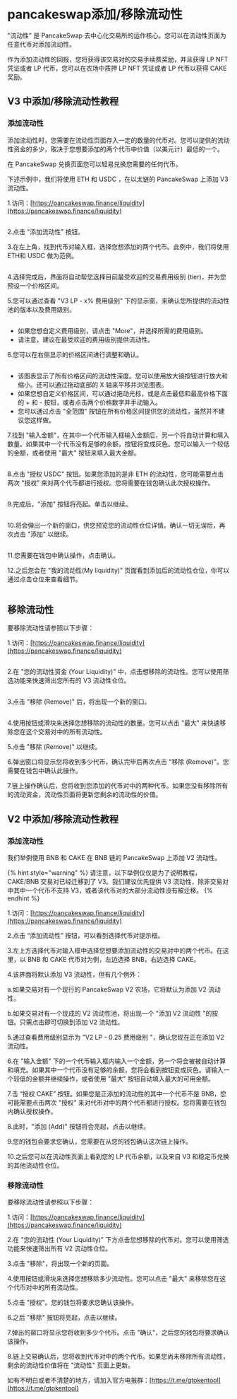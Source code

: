 # pancakeswap添加/移除流动性

"流动性" 是 PancakeSwap 去中心化交易所的运作核心。您可以在流动性页面为任意代币对添加流动性。

作为添加流动性的回报，您将获得该交易对的交易手续费奖励，并且获得 LP NFT 凭证或者 LP 代币，您可以在农场中质押 LP NFT 凭证或者 LP 代币以获得 CAKE 奖励。

## V3 中添加/移除流动性教程

### 添加流动性

添加流动性时，您需要在流动性页面存入一定的数量的代币对。您可以提供的流动性资金的多少，取决于您想要添加的两个代币中价值（以美元计）最低的一个。

在 PancakeSwap 兑换页面您可以轻易兑换您需要的任何代币。

下述示例中，我们将使用 ETH 和 USDC ，在以太链的 PancakeSwap 上添加 V3 流动性。

1.访问：[https://pancakeswap.finance/liquidity](https://pancakeswap.finance/liquidity)

<figure><img src="../.gitbook/assets/1 (9).png" alt=""><figcaption></figcaption></figure>

2.点击 "添加流动性" 按钮。

3.在左上角，找到代币对输入框，选择您想添加的两个代币。此例中，我们将使用 ETH和 USDC 做为范例。

<figure><img src="../.gitbook/assets/2 (6).png" alt=""><figcaption></figcaption></figure>

4.选择完成后，界面将自动帮您选择目前最受欢迎的交易费用级别 (tier)，并为您预设一个价格区间。

5.您可以通过查看 "V3 LP - x% 费用级别" 下的显示窗，来确认您所提供的流动性池的版本以及费用级别。

<figure><img src="../.gitbook/assets/3 (5).png" alt=""><figcaption></figcaption></figure>

* 如果您想自定义费用级别，请点击 "More"，并选择所需的费用级别。
* 请注意，建议在最受欢迎的费用级别提供流动性。

6.您可以在右侧显示的价格区间进行调整和确认。

<figure><img src="../.gitbook/assets/4 (5).png" alt=""><figcaption></figcaption></figure>

* 该图表显示了所有价格区间的流动性深度。您可以使用放大镜按钮进行放大和缩小。还可以通过拖动底部的 X 轴来平移并浏览图表。
* 如果您想自定义价格区间，可以通过拖动光标，或是点击最低和最高价格下面的 + 和 - 按钮，或者点击两个价格数字并手动输入。
* 您可以通过点击 "全范围" 按钮在所有价格区间提供您的流动性，虽然并不建议您这样做。

7.找到 "输入金额"，在其中一个代币输入框输入金额后，另一个将自动计算和填入数量。如果其中一个代币没有足够的余额，按钮将变成灰色。您可以输入一个较低的金额，或者使用 "最大" 按钮来填入最大金额。

<figure><img src="../.gitbook/assets/5 (4).png" alt=""><figcaption></figcaption></figure>

8.点击 "授权 USDC" 按钮。如果您添加的是非 ETH 的流动性，您可能需要点击两次 "授权” 来对两个代币都进行授权。您将需要在钱包确认此次授权操作。

<figure><img src="../.gitbook/assets/6 (4).png" alt=""><figcaption></figcaption></figure>

9.完成后，"添加" 按钮将亮起。单击以继续。

<figure><img src="../.gitbook/assets/7 (2).png" alt=""><figcaption></figcaption></figure>

10.将会弹出一个新的窗口，供您预览您的流动性仓位详情。确认一切无误后，再次点击 "添加" 以继续。

<figure><img src="../.gitbook/assets/8 (1).png" alt=""><figcaption></figcaption></figure>

11.您需要在钱包中确认操作，点击确认。

12.之后您会在 "我的流动性(My liquidity)" 页面看到添加后的流动性仓位，你可以通过点击仓位来查看细节。

<figure><img src="../.gitbook/assets/9 (1).png" alt=""><figcaption></figcaption></figure>

## 移除流动性

要移除流动性请参照以下步骤：

1.访问：[https://pancakeswap.finance/liquidity](https://pancakeswap.finance/liquidity)

<figure><img src="../.gitbook/assets/10.png" alt=""><figcaption></figcaption></figure>

2.在 "您的流动性资金 (Your Liquidity)" 中，点击想移除的流动性。您可以使用筛选功能来快速筛出您所有的 V3 流动性仓位。

<figure><img src="../.gitbook/assets/11 (4).png" alt=""><figcaption></figcaption></figure>

3.点击 "移除 (Remove)" 后，将出现一个新的窗口。

<figure><img src="../.gitbook/assets/12 (1).png" alt=""><figcaption></figcaption></figure>

4.使用按钮或滑块来选择您想移除的流动性的数量。您可以点击 "最大" 来快速移除您在这个交易对中的所有流动性。

5.点击 "移除 (Remove)" 以继续。

6.弹出窗口将显示您将收到多少代币，确认完毕后再次点击 "移除 (Remove)"。您需要在钱包中确认此操作。

7.链上操作确认后，您将收到您添加的代币对中的两种代币。如果您没有移除所有的流动资金，流动性页面将更新您剩余的流动性的价值。

## V2 中添加/移除流动性教程 <a href="#v2-zhong-tian-jia-yi-chu-liu-dong-xing-jiao-cheng" id="v2-zhong-tian-jia-yi-chu-liu-dong-xing-jiao-cheng"></a>

### 添加流动性

我们举例使用 BNB 和 CAKE 在 BNB 链的 PancakeSwap 上添加 V2 流动性。

{% hint style="warning" %}
请注意，以下举例仅仅是为了说明教程，CAKE/BNB 交易对已经迁移到了 V3。我们建议优先提供 V3 流动性，除非交易对中其中一个代币不支持 V3，或者该代币对的大部分流动性没有被迁移。
{% endhint %}

1.访问：[https://pancakeswap.finance/liquidity](https://pancakeswap.finance/liquidity)

2.点击 “添加流动性” 按钮，可以看到选择代币对提示框。

3.左上方选择代币对输入框中选择您想要添加流动性的交易对中的两个代币。在这里，以 BNB 和 CAKE 代币对为例，左边选择 BNB，右边选择 CAKE。

4.该界面将默认添加 V3 流动性，但有几个例外：

a.如果交易对有一个现行的 PancakeSwap V2 农场，它将默认为添加 V2 流动性。

b.如果交易对有一个现成的 V2 流动性池，将出现一个 "添加 V2 流动性 "的按钮。只需点击即可切换到添加 V2 流动性。

5.通过查看费用级别显示为 "V2 LP - 0.25 费用级别 "，确认您现在正在添加 V2 流动性。

6.在 "输入金额" 下的一个代币输入框内输入一个金额，另一个将会被被自动计算和填充。如果其中一个代币没有足够的余额，您将会看到按钮变成灰色。请输入一个较低的金额并继续操作，或者使用 "最大" 按钮自动填入最大的可用金额。

7.击 “授权 CAKE” 按钮。如果您是正添加的流动性的其中一个代币不是 BNB，您可能需要点击两次 "授权” 来对代币对中的两个代币都进行授权。您将需要在钱包内确认授权操作。

8.此时，"添加 (Add)" 按钮将会亮起，点击以继续。

9.您的钱包会要求您确认，您需要在从您的钱包确认这次链上操作。

10.之后您可以在流动性页面上看到您的 LP 代币余额，以及来自 V3 和稳定币兑换的其他流动性仓位。

### 移除流动性

要移除流动性请参照以下步骤：

1.访问：[https://pancakeswap.finance/liquidity](https://pancakeswap.finance/liquidity)

2.在 "您的流动性 (Your Liquidity)" 下方点击您想移除的代币对。您可以使用筛选功能来快速筛出所有 V2 流动性仓位。

3.点击 "移除"，将出现一个新的页面。

4.使用按钮或滑块来选择您想移除多少流动性。您可以点击 "最大" 来移除您在这个代币对中的所有流动性。

5.点击 "授权"。您的钱包将要求您确认该操作。

6.之后 "移除" 按钮将亮起，点击以继续。

7.弹出的窗口将显示您将收到多少个代币。点击 "确认"，之后您的钱包将要求确认该操作。

8.链上交易确认后，您将收到代币对中的两个代币。如果您尚未移除所有流动性，剩余的流动性价值将在 "流动性" 页面上更新。

如有不明白或者不清楚的地方，请加入官方电报群：[https://t.me/gtokentool](https://t.me/gtokentool)
